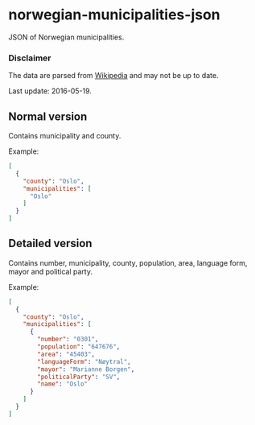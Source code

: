 # norwegian-municipalities-json
JSON of Norwegian municipalities.

### Disclaimer

The data are parsed from [Wikipedia](https://no.wikipedia.org/wiki/Norges_kommuner) and may not be up to date.

Last update: 2016-05-19.

## Normal version
Contains municipality and county.

Example:
```json
[
  {
    "county": "Oslo",
    "municipalities": [
      "Oslo"
    ]
  }
]
```

## Detailed version
Contains number, municipality, county, population, area, language form, mayor and political party.

Example:
```json
[
  {
    "county": "Oslo",
    "municipalities": [
      {
        "number": "0301",
        "population": "647676",
        "area": "45403",
        "languageForm": "Nøytral",
        "mayor": "Marianne Borgen",
        "politicalParty": "SV",
        "name": "Oslo"
      }
    ]
  }
]
```
